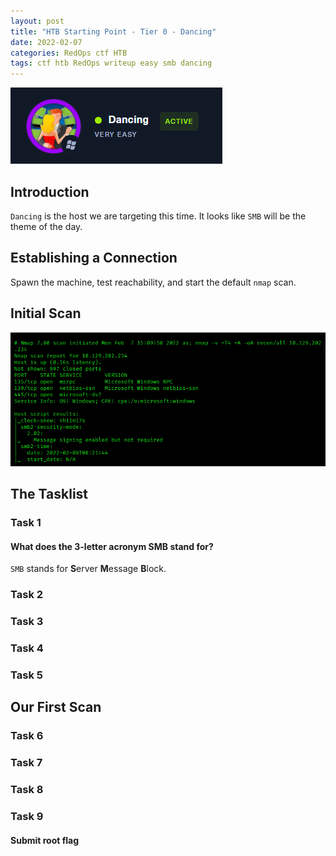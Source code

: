 ```yaml
---
layout: post
title: "HTB Starting Point - Tier 0 - Dancing"
date: 2022-02-07
categories: RedOps ctf HTB
tags: ctf htb RedOps writeup easy smb dancing
---
```

<img src='/assets/img/ctf/htb/sp/tier0/dancing/dancing.PNG'/>

## Introduction

`Dancing` is the host we are targeting this time. It looks like `SMB` will be the theme of the day. 

## Establishing a Connection

Spawn the machine, test reachability, and start the default `nmap` scan.

## Initial Scan

<img src='/assets/img/ctf/htb/sp/tier0/dancing/2nmapall.png'/>



## The Tasklist

### Task 1
#### What does the 3-letter acronym SMB stand for? 

`SMB` stands for **S**erver **M**essage **B**lock.

### Task 2
#### 

### Task 3
####

### Task 4 
#### 

### Task 5
####

## Our First Scan
### Task 6
####

### Task 7
#### 

### Task 8
###

### Task 9
####  Submit root flag

